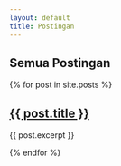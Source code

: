 ```yaml
---
layout: default
title: Postingan
---
```


<h2>Semua Postingan</h2>

{% for post in site.posts %}
<article class="post">
  <h2><a href="{{ post.url | relative_url }}">{{ post.title }}</a></h2>
  <p>{{ post.excerpt }}</p>
</article>
{% endfor %}
